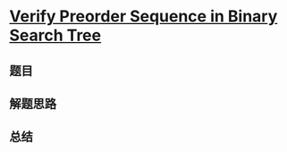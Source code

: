 # [Verify Preorder Sequence in Binary Search Tree](https://leetcode.com/problems/verify-preorder-sequence-in-binary-search-tree/)
## 题目


## 解题思路


## 总结


